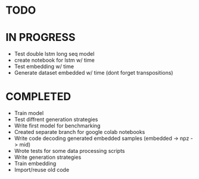 # TODO

# IN PROGRESS

- Test double lstm long seq model
- create notebook for lstm w/ time
- Test embedding w/ time
- Generate dataset embedded w/ time (dont forget transpositions)

# COMPLETED

- Train model
- Test diffrent generation strategies
- Write first model for benchmarking
- Created separate branch for google colab notebooks
- Write code decoding generated embedded samples (embedded -> npz -> mid)
- Wrote tests for some data processing scripts
- Write generation strategies
- Train embedding
- Import/reuse old code
